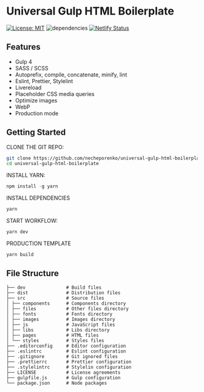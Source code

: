 # Universal Gulp HTML Boilerplate
[![License: MIT](https://img.shields.io/badge/License-MIT-brightgreen.svg)](https://opensource.org/licenses/MIT) ![dependencies](https://img.shields.io/david/necheporenko/universal-gulp-html-boilerplate.svg?style=flat) [![Netlify Status](https://api.netlify.com/api/v1/badges/fccdde45-51bf-4028-bf81-7c41aee853e1/deploy-status)](https://app.netlify.com/sites/universal-gulp-html-boilerplate/deploys)

## Features

- Gulp 4
- SASS / SCSS
- Autoprefix, compile, concatenate, minify, lint
- Eslint, Prettier, Stylelint
- Livereload
- Placeholder CSS media queries
- Optimize images
- WebP
- Production mode

## Getting Started

CLONE THE GIT REPO:

```sh
git clone https://github.com/necheporenko/universal-gulp-html-boilerplate
cd universal-gulp-html-boilerplate
```

INSTALL YARN:

```js
npm install -g yarn
```

INSTALL DEPENDENCIES

```sh
yarn
```

START WORKFLOW:

```sh
yarn dev
```

PRODUCTION TEMPLATE

```sh
yarn build
```

## File Structure
```
├── dev               # Build files
├── dist              # Distribution files
├── src               # Source files
│ ├── components      # Components directory
│ ├── files           # Other files directory
│ ├── fonts           # Fonts directory
│ ├── images          # Images directory
│ ├── js              # JavaScript files
│ ├── libs            # Libs directory
│ ├── pages           # HTML files
│ └── styles          # Styles files
├── .editorconfig     # Editor configuration
├── .eslintrc         # Eslint configuration
├── .gitignore        # Git ignored files
├── .prettierrc       # Prettier configuration
├── .stylelintrc      # Stylelin configuration
├── LICENSE           # License agreements
├── gulpfile.js       # Gulp configuration
└── package.json      # Node packages
```
